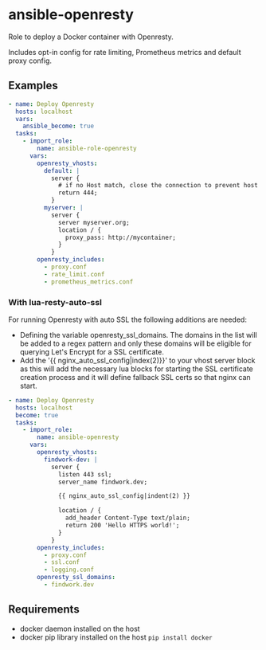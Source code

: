 # ansible-openresty

Role to deploy a Docker container with Openresty.

Includes opt-in config for rate limiting, Prometheus metrics and default proxy
config.

## Examples

```yml
- name: Deploy Openresty
  hosts: localhost
  vars:
    ansible_become: true
  tasks:
    - import_role:
        name: ansible-role-openresty
      vars:
        openresty_vhosts:
          default: |
            server {
              # if no Host match, close the connection to prevent host spoofing
              return 444;
            }
          myserver: |
            server {
              server myserver.org;
              location / {
                proxy_pass: http://mycontainer;
              }
            }
        openresty_includes:
          - proxy.conf
          - rate_limit.conf
          - prometheus_metrics.conf
```

### With lua-resty-auto-ssl

For running Openresty with auto SSL the following additions are needed:

- Defining the variable openresty_ssl_domains. The domains in the list will be added to a regex pattern and only these domains will be eligible for querying Let's Encrypt for a SSL certificate.
- Add the '{{ nginx_auto_ssl_config|index(2)}}' to your vhost server block as this will add the necessary lua blocks for starting the SSL certificate creation process and it will define fallback SSL certs so that nginx can start.

```yml
- name: Deploy Openresty
  hosts: localhost
  become: true
  tasks:
    - import_role:
        name: ansible-openresty
      vars:
        openresty_vhosts:
          findwork-dev: |
            server {
              listen 443 ssl;
              server_name findwork.dev;

              {{ nginx_auto_ssl_config|indent(2) }}

              location / {
                add_header Content-Type text/plain;
                return 200 'Hello HTTPS world!';
              }
            }
        openresty_includes:
          - proxy.conf
          - ssl.conf
          - logging.conf
        openresty_ssl_domains:
          - findwork.dev
```

## Requirements
- docker daemon installed on the host
- docker pip library installed on the host `pip install docker`
